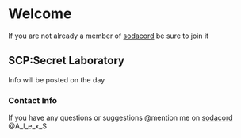 # Welcome
 If you are not already a member of [sodacord](https://discord.gg/sodapoppin) be sure to join it

## SCP:Secret Laboratory
Info will be posted on the day

### Contact Info
If you have any questions or suggestions @mention me on [sodacord](https://discord.gg/sodapoppin) @A_l_e_x_S